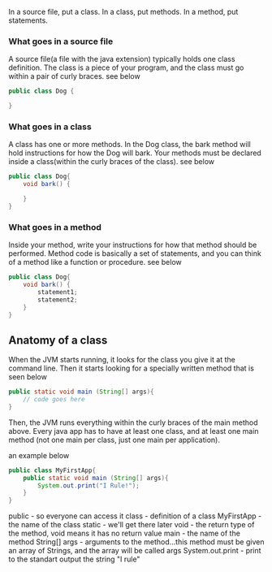 In a source file, put a class. In a class, put methods. In a method, put statements.

### What goes in a source file
A source file(a file with the java extension) typically holds one class definition. The class is a piece of your program, and the class must go within a pair of curly braces. see below
```java
public class Dog {

}
```

### What goes in a class
A class has one or more methods. In the Dog class, the bark method will hold instructions for how the Dog will bark. Your methods must be declared inside a class(within the curly braces of the class). see below
```java
public class Dog{
    void bark() {

    }
}
```

### What goes in a method
Inside your method, write your instructions for how that method should be performed. Method code is basically a set of statements, and you can think of a method like a function or procedure. see below
```java
public class Dog{
    void bark() {
        statement1;
        statement2;
    }
}
```

## Anatomy of a class
When the JVM starts running, it looks for the class you give it at the command line. Then it starts looking for a specially written method that is seen below
```java
public static void main (String[] args){
    // code goes here
}
```

Then, the JVM runs everything within the curly braces of the main method above. Every java app has to have at least one class, and at least one main method (not one main per class, just one main per application).

an example below

```java
public class MyFirstApp{
    public static void main (String[] args){
        System.out.print("I Rule!");
    }
}
```

public - so everyone can access it
class - definition of a class
MyFirstApp - the name of the class
static - we'll get there later
void - the return type of the method, void means it has no return value
main - the name of the method
String[] args - arguments to the method...this method must be given an array of Strings, and the array will be called args
System.out.print - print to the standart output the string "I rule"